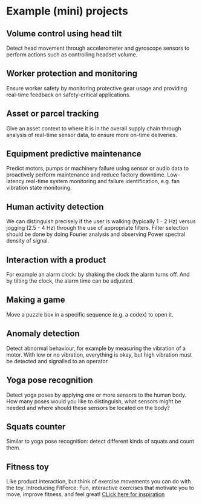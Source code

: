 # Example (mini) projects

## Volume control using head tilt
Detect head movement through accelerometer and gyroscope sensors to perform actions such as controlling headset volume.

## Worker protection and monitoring
Ensure worker safety by monitoring protective gear usage and providing real-time feedback on safety-critical applications.

## Asset or parcel tracking
Give an asset context to where it is in the overall supply chain through analysis of real-time sensor data, to ensure more on-time deliveries.

## Equipment predictive maintenance
Predict motors, pumps or machinery failure using sensor or audio data to proactively perform maintenance and reduce factory downtime. Low-latency real-time system monitoring and failure identification, e.g. fan vibration state monitoring.

## Human activity detection
We can distinguish precisely if the user is walking (typically 1 - 2 Hz) versus jogging (2.5 - 4 Hz) through the use of appropriate filters. Filter selection should be done by doing Fourier analysis and observing Power spectral density of signal.

## Interaction with a product
For example an alarm clock: by shaking the clock the alarm turns off. And by tilting the clock, the alarm time can be adjusted.

## Making a game
Move a puzzle box in a specific sequence (e.g. a codex) to open it.

## Anomaly detection
Detect abnormal behaviour, for example by measuring the vibration of a motor. With low or no vibration, everything is okay, but high vibration must be detected and signalled to an operator.

## Yoga pose recognition
Detect yoga poses by applying one or more sensors to the human body. How many poses would you like to distinguish, what sensors might be needed and where should these sensors be located on the body?

## Squats counter
Similar to yoga pose recognition: detect different kinds of squats and count them.

## Fitness toy
Like product interaction, but think of exercise movements you can do with the toy. 
Introducing FitForce: Fun, interactive exercises that motivate you to move, improve fitness, and feel great!
[CLick here for inspiration](https://www.moofie.nl/)



<!-- 
# Fitness Product Design Challenge: Move & Groove!

## Objective: Design a fitness product for people who want to increase their activity level in a fun and engaging way.

## Target Audience: This product could be aimed at people who:
- Find traditional exercise routines boring.
- Have limited space or equipment for workouts.
- Want a way to exercise at home or on the go.
- Need gentle, low-impact exercises due to limitations.

## Challenge:

### Concept & Design:

Briefly describe your product idea.
- How does it address the needs of your target audience?
- Sketch or create a simple visual representation of your product.
- Consider the accessibility of your product for people with different physical limitations.
- Research existing fitness products to identify strengths and weaknesses and leverage them for your design.

Functionality:
- How will users interact with your product?
- What types of exercises will it offer?
- Will it provide any additional features like progress tracking, challenges, or social interaction?

Motivation & Fun:
- How will your product make exercise more engaging and enjoyable?
- Consider elements like gamification, music, or personalized routines.

Marketing:
- Create a short tagline or slogan that captures the essence of your product.
- Briefly explain how you would market your product to your target audience.

Deliverables:
- A one-page document outlining your concept, design, functionality, and marketing strategy.
- Include any sketches or visual aids that represent your product.
- Prototype and code 

-->
